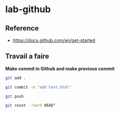 # lab-github

## Reference

- https://docs.github.com/en/get-started

## Travail a faire

**Make commit in Github and make previous commit** 

```bash
git add .

```

```bash
git commit -m "add test.html"

```

```bash
git push

```

```bash
git reset --hard HEAD^

```

